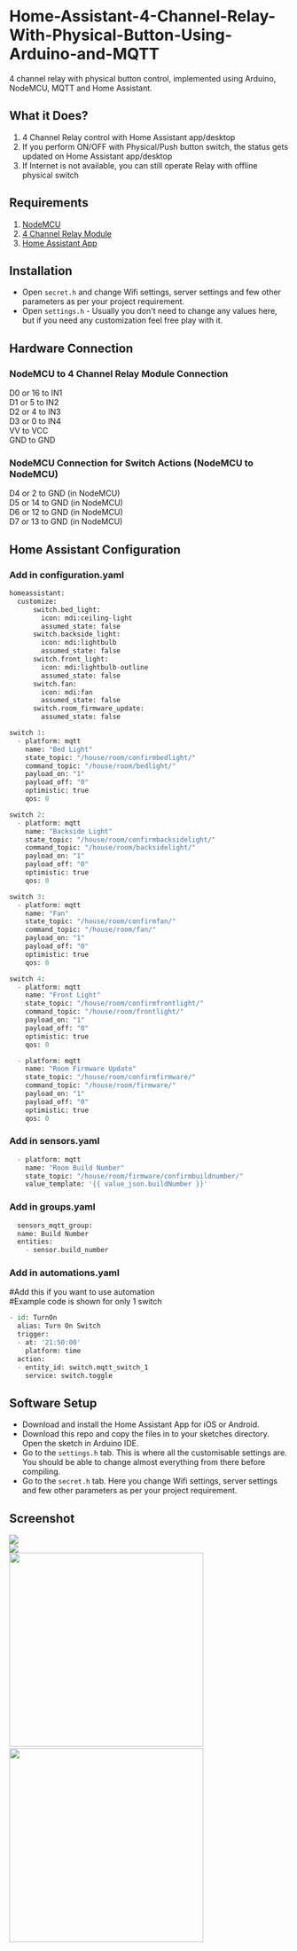 
# Home-Assistant-4-Channel-Relay-With-Physical-Button-Using-Arduino-and-MQTT
4 channel relay with physical button control, implemented using Arduino, NodeMCU, MQTT and Home Assistant.  

## What it Does?
1) 4 Channel Relay control with Home Assistant app/desktop  
2) If you perform ON/OFF with Physical/Push button switch, the status gets updated on Home Assistant app/desktop  
3) If Internet is not available, you can still operate Relay with offline physical switch

## Requirements
1) [NodeMCU](http://s.click.aliexpress.com/e/nlefJ4PI)
2) [4 Channel Relay Module](http://s.click.aliexpress.com/e/eK05ynRS)
3) [Home Assistant App](https://play.google.com/store/apps/details?id=io.homeassistant.companion.android&hl=en)

## Installation

 - Open <code>secret.h</code> and change Wifi settings, server settings and few other parameters as per your project requirement.
 - Open <code>settings.h</code> - Usually you don't need to change any values here, but if you need any customization feel free play with it.

## Hardware Connection

### NodeMCU to 4 Channel Relay Module Connection
D0 or 16 to IN1</br>
D1 or 5 to IN2</br>
D2 or 4 to IN3</br>
D3 or 0 to IN4</br>
VV to VCC</br>
GND to GND</br>

### NodeMCU Connection for Switch Actions (NodeMCU to NodeMCU)
D4 or 2 to GND (in NodeMCU) </br>
D5 or 14 to GND (in NodeMCU) </br>
D6 or 12 to GND (in NodeMCU) </br>
D7 or 13 to GND (in NodeMCU) </br>

## Home Assistant Configuration

### Add in configuration.yaml
```python
homeassistant:
  customize: 
      switch.bed_light:
        icon: mdi:ceiling-light 
        assumed_state: false
      switch.backside_light:
        icon: mdi:lightbulb 
        assumed_state: false
      switch.front_light:
        icon: mdi:lightbulb-outline
        assumed_state: false
      switch.fan:
        icon: mdi:fan
        assumed_state: false
      switch.room_firmware_update:
        assumed_state: false

switch 1:
  - platform: mqtt
    name: "Bed Light"
    state_topic: "/house/room/confirmbedlight/"
    command_topic: "/house/room/bedlight/"
    payload_on: "1"
    payload_off: "0"
    optimistic: true
    qos: 0

switch 2:
  - platform: mqtt
    name: "Backside Light"
    state_topic: "/house/room/confirmbacksidelight/"
    command_topic: "/house/room/backsidelight/"
    payload_on: "1"
    payload_off: "0"
    optimistic: true
    qos: 0

switch 3:
  - platform: mqtt
    name: "Fan"
    state_topic: "/house/room/confirmfan/"
    command_topic: "/house/room/fan/"
    payload_on: "1"
    payload_off: "0"
    optimistic: true
    qos: 0

switch 4:
  - platform: mqtt
    name: "Front Light"
    state_topic: "/house/room/confirmfrontlight/"
    command_topic: "/house/room/frontlight/"
    payload_on: "1"
    payload_off: "0"
    optimistic: true
    qos: 0

  - platform: mqtt
    name: "Room Firmware Update"
    state_topic: "/house/room/confirmfirmware/"
    command_topic: "/house/room/firmware/"
    payload_on: "1"
    payload_off: "0"
    optimistic: true
    qos: 0 
```

### Add in sensors.yaml
```python
  - platform: mqtt
    name: "Room Build Number"
    state_topic: "/house/room/firmware/confirmbuildnumber/"
    value_template: '{{ value_json.buildNumber }}'
```

### Add in groups.yaml
```python
  sensors_mqtt_group:
  name: Build Number
  entities:
    - sensor.build_number
```

### Add in automations.yaml
#Add this if you want to use automation</br>
#Example code is shown for only 1 switch</br>
```python
- id: TurnOn
  alias: Turn On Switch
  trigger:
  - at: '21:50:00'
    platform: time
  action:
  - entity_id: switch.mqtt_switch_1
    service: switch.toggle
```

## Software Setup

 - Download and install the Home Assistant  App for iOS or Android.
 - Download this repo and copy the files in to your sketches directory. Open the sketch in Arduino IDE.
 - Go to the <code>settings.h</code> tab. This is where all the customisable settings are. You should be able to change almost everything from there before compiling.
 - Go to the <code>secret.h</code> tab. Here you change Wifi settings, server settings and few other parameters as per your project requirement.
 
## Screenshot
<img src="/Images/1.jpg" width="" height="" style="max-width:100%;"></br>
<img src="/Images/2.jpg" width="" height="" style="max-width:100%;"></br>
<img src="/Images/3.png" width="350" height="" style="max-width:100%;">&nbsp; &nbsp; &nbsp; &nbsp; &nbsp; &nbsp; &nbsp; &nbsp;
<img src="/Images/4.png" width="350" height="" style="max-width:100%;">
